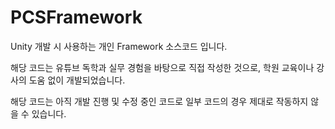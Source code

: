# PCSFramework
Unity 개발 시 사용하는 개인 Framework 소스코드 입니다.

해당 코드는 유튜브 독학과 실무 경험을 바탕으로 직접 작성한 것으로, 학원 교육이나 강사의 도움 없이 개발되었습니다.

해당 코드는 아직 개발 진행 및 수정 중인 코드로 일부 코드의 경우 제대로 작동하지 않을 수 있습니다.
